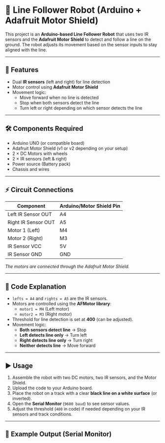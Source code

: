 # 🤖 Line Follower Robot (Arduino + Adafruit Motor Shield)

This project is an **Arduino-based Line Follower Robot** that uses two IR sensors and the **Adafruit Motor Shield** to detect and follow a line on the ground. The robot adjusts its movement based on the sensor inputs to stay aligned with the line.

---

## 🚀 Features
- Dual **IR sensors** (left and right) for line detection  
- Motor control using **Adafruit Motor Shield**  
- Movement logic:
  - Move forward when no line is detected  
  - Stop when both sensors detect the line  
  - Turn left or right depending on which sensor detects the line  

---

## 🛠️ Components Required
- Arduino UNO (or compatible board)  
- Adafruit Motor Shield (v1 or v2 depending on your setup)  
- 2 × DC Motors with wheels  
- 2 × IR sensors (left & right)  
- Power source (Battery pack)  
- Chassis and wires  

---

## ⚡ Circuit Connections
| Component            | Arduino/Motor Shield Pin |
|----------------------|---------------------------|
| Left IR Sensor OUT   | A4                        |
| Right IR Sensor OUT  | A5                        |
| Motor 1 (Left)       | M4                        |
| Motor 2 (Right)      | M3                        |
| IR Sensor VCC        | 5V                        |
| IR Sensor GND        | GND                       |

*The motors are connected through the Adafruit Motor Shield.*  

---

## 📜 Code Explanation
- `lefts = A4` and `rights = A5` are the IR sensors.  
- Motors are controlled using the **AFMotor library**:  
  - `motor1 = M4` (Left motor)  
  - `motor2 = M3` (Right motor)  
- Threshold for line detection is set at **400** (can be adjusted).  
- Movement logic:
  - **Both sensors detect line** → Stop  
  - **Left detects line only** → Turn left  
  - **Right detects line only** → Turn right  
  - **Neither detects line** → Move forward  

---

## ▶️ Usage
1. Assemble the robot with two DC motors, two IR sensors, and the Motor Shield.  
2. Upload the code to your Arduino board.  
3. Place the robot on a track with a clear **black line on a white surface** (or inverted).  
4. Open the **Serial Monitor** (`9600 baud`) to see sensor values.  
5. Adjust the threshold (`400` in code) if needed depending on your IR sensors and track conditions.  

---

## 📸 Example Output (Serial Monitor)
